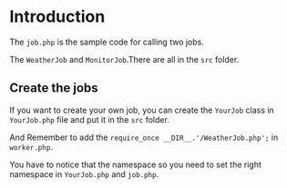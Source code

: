# Introduction

The ```job.php``` is the sample code for calling two jobs.

The ```WeatherJob``` and ```MonitorJob```.There are all in the ```src``` folder.

## Create the jobs

If you want to create your own job, you can create the ```YourJob``` class in ```YourJob.php``` file and put it in the ```src``` folder.

And Remember to add the ```require_once __DIR__.'/WeatherJob.php';``` in ```worker.php```.

You have to notice that the namespace so you need to set the right namespace in ```YourJob.php``` and ```job.php```.
